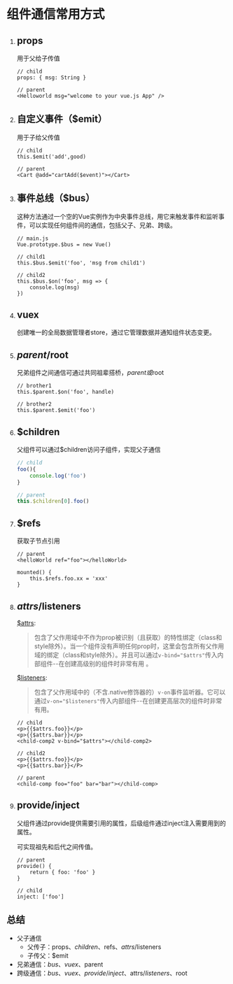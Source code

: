 # 组件通信常用方式

1. ## props

   用于父给子传值

   ```vue
   // child
   props: { msg: String }

   // parent
   <Helloworld msg="welcome to your vue.js App" />
   ```

2. ## 自定义事件（$emit）

   用于子给父传值

   ``````vue
   // child
   this.$emit('add',good)

   // parent
   <Cart @add="cartAdd($event)"></Cart>
   ``````

3. ## 事件总线（$bus）

   这种方法通过一个空的Vue实例作为中央事件总线，用它来触发事件和监听事件，可以实现任何组件间的通信，包括父子、兄弟、跨级。

   ``````vue
   // main.js
   Vue.prototype.$bus = new Vue()

   // child1
   this.$bus.$emit('foo', 'msg from child1')

   // child2
   this.$bus.$on('foo', msg => {
       console.log(msg)
   })
   ``````

4. ## vuex

   创建唯一的全局数据管理者store，通过它管理数据并通知组件状态变更。

5. ## $parent/$root

   兄弟组件之间通信可通过共同祖辈搭桥，$parent或$root

   ``````vue
   // brother1
   this.$parent.$on('foo', handle)

   // brother2
   this.$parent.$emit('foo')
   ``````

6. ## $children

   父组件可以通过$children访问子组件，实现父子通信

   ``````javascript
   // child
   foo(){
       console.log('foo')
   }

   // parent
   this.$children[0].foo()
   ``````

7. ## $refs

   获取子节点引用

   ``````vue
   // parent
   <helloWorld ref="foo"></helloWorld>

   mounted() {
       this.$refs.foo.xx = 'xxx'
   }
   ``````

8. ## $attrs/$listeners

   [$attrs](<https://cn.vuejs.org/v2/api/#vm-attrs>):

   > 包含了父作用域中不作为prop被识别（且获取）的特性绑定（class和style除外）。当一个组件没有声明任何prop时，这里会包含所有父作用域的绑定（class和style除外）。并且可以通过``v-bind="$attrs"``传入内部组件--在创建高级别的组件时非常有用 。

   [$listeners](<https://cn.vuejs.org/v2/api/#vm-listeners>):

   > 包含了父作用域中的（不含.native修饰器的）``v-on``事件监听器。它可以通过``v-on="$listeners"``传入内部组件--在创建更高层次的组件时非常有用。

   ``````vue
   // child
   <p>{{$attrs.foo}}</p>
   <p>{{$attrs.bar}}</p>
   <child-comp2 v-bind="$attrs"></child-comp2>

   // child2
   <p>{{$attrs.foo}}</p>
   <p>{{$attrs.bar}}</P>

   // parent
   <child-comp foo="foo" bar="bar"></child-comp>
   ``````

9. ## provide/inject

   父组件通过provide提供需要引用的属性，后级组件通过inject注入需要用到的属性。

   可实现祖先和后代之间传值。

   ``````vue
   // parent
   provide() {
       return { foo: 'foo' }
   }

   // child
   inject: ['foo']
   ``````

## 总结

- 父子通信
  - 父传子：props、$children、$refs、$attrs/$listeners
  - 子传父：$emit
- 兄弟通信：$bus、vuex、$parent
- 跨级通信：$bus、vuex、provide/inject、$attrs/$listeners、$root
